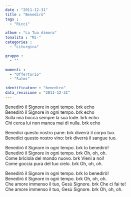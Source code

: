 ```yaml
---
date : "2011-12-31"
title : "Benedirò"
tags : 
  - "Ricci"

album : "La Tua dimora"
tonalita : "Mi-"
categories : 
  - "Liturgica"

gruppo : 
  - ""

momenti : 
  - "Offertorio"
  - "Salmi"

identificatore : "benediro"
data_revisione : "2011-12-31"
---
```

  
  
  
  
  
  
  
  
  
  
Benedirò il Signore in ogni tempo. brk echo  
Benedirò il Signore in ogni tempo. brk echo  
Sulla mia bocca sempre la sua lode. brk echo  
Chi cerca lui non manca mai di nulla. brk echo  
  
  
  
Benedici questo nostro pane: brk diverrà il corpo tuo.  
Benedici questo nostro vino: brk diverrà il sangue tuo.  
  
  
  
  
Benedirò il Signore in ogni tempo. brk Io benedirò!  
Benedirò il Signore in ogni tempo. brk Oh, oh, oh.  
Come briciola del mondo nuovo. brk Vieni a noi!  
Come goccia pura del tuo cielo. brk Oh, oh, oh.  
  
  
  
  
Benedirò il Signore in ogni tempo. brk Io benedirò!  
Benedirò il Signore in ogni tempo. brk Oh, oh, oh.  
Che amore immenso il tuo, Gesù Signore. brk Che ci fai te!  
Che amore immenso il tuo, Gesù Signore. brk Oh, oh, oh.  
  
  
  
  
